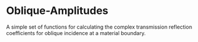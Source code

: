 # Oblique-Amplitudes
A simple set of functions for calculating the complex transmission reflection coefficients for oblique incidence at a material boundary. 
